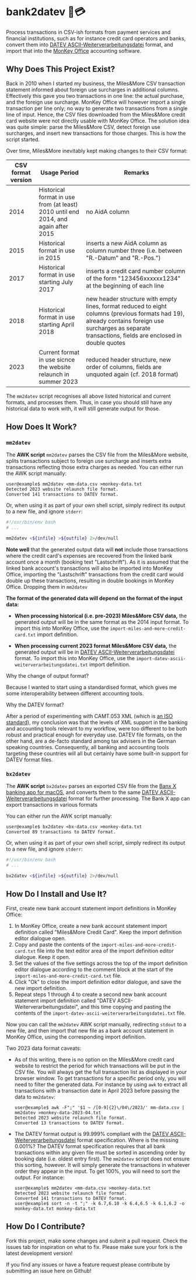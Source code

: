 # bank2datev 🏦💳 #

Process transactions in CSV-ish formats from payment services and
financial institutions, such as for instance credit card operators and
banks, convert them into [DATEV
ASCII-Weiterverarbeitungsdatei](https://apps.datev.de/help-center/documents/9226961)
format, and import that into the [MonKey
Office](http://www.monkey-office.de) accounting software.

## Why Does This Project Exist? ##

Back in 2010 when I started my business, the Miles&More CSV
transaction statement informed about foreign use surcharges in
additional columns. Effectively this gave you two transactions in one
line: the actual purchase, and the foreign use surcharge. MonKey
Office will however import a single transaction per line only; no way
to generate two transactions from a single line of input. Hence, the
CSV files downloaded from the Miles&More credit card website were not
directly usable with MonKey Office. The solution idea was quite
simple: parse the Miles&More CSV, detect foreign use surcharges, and
insert new transactions for those charges. This is how the script
started.

Over time, Miles&More inevitably kept making changes to their CSV
format:

| CSV format version | Usage Period                                                                       | Remarks                                                                                                                                                                                                  |
|--------------------|------------------------------------------------------------------------------------|----------------------------------------------------------------------------------------------------------------------------------------------------------------------------------------------------------|
| 2014               | Historical format in use from (at least) 2010 until end 2014, and again after 2015 | no AidA column                                                                                                                                                                                           |
| 2015               | Historical format in use in 2015                                                   | inserts a new AidA column as column number three (i.e. between "R.-Datum" and "R.-Pos.")                                                                                                                 |
| 2017               | Historical format in use starting July 2017                                        | inserts a credit card number column of the form "123456xxxxxx1234" at the beginning of each line                                                                                                         |
| 2018               | Historical format in use starting April 2018                                       | new header structure with empty lines, format reduced to eight columns (previous formats had 19), already contains foreign use surcharges as separate transactions, fields are enclosed in double quotes |
| 2023               | Current format in use sicnce the website relaunch in summer 2023                   | reduced header structure, new order of columns, fields are unquoted again (cf. 2018 format)                                                                                                              |

The `mm2datev` script recognises all above listed historical and
current formats, and processes them. Thus, in case you should still
have any historical data to work with, it will still generate output
for those.

## How Does It Work? ##

### `mm2datev` ###

The **AWK script** `mm2datev` parses the CSV file from the Miles&More
website, splits transactions subject to foreign use surcharge and
inserts extra transactions reflecting those extra charges as needed.
You can either run the AWK script manually:

```console
user@example$ mm2datev <mm-data.csv >monkey-data.txt
Detected 2023 website relaunch file format.
Converted 141 transactions to DATEV format.
```

Or, when using it as part of your own shell script, simply redirect
its output to a new file, and ignore `stderr`:

```bash
#!/usr/bin/env bash
# ...

mm2datev <${infile} >${outfile} 2>/dev/null
```

**Note well** that the generated output data will **not** include those
transactions where the credit card's expenses are recovered from the linked bank
account once a month (booking text "Lastschrift"). As it is assumed
that the linked bank account's transactions will also be imported into
MonKey Office, importing the "Lastschrift" transactions from the
credit card would double up these transactions, resulting in double
bookings in MonKey Office. Dropping them in `mm2datev` 

**The format of the generated data will depend on the format of the
input data:**

  * **When processing historical (i.e. pre-2023) Miles&More CSV
    data,** the generated output will be in the same format as the
    2014 input format. To import this into MonKey Office, use the
    `import-miles-and-more-credit-card.txt` import definition.

  * **When processing current 2023 format Miles&More CSV data,** the
    generated output will be in [DATEV
    ASCII-Weiterverarbeitungsdatei](https://apps.datev.de/help-center/documents/9226961)
    format. To import this into MonKey Office, use the
    `import-datev-ascii-weiterverarbeitungsdatei.txt` import
    definition.

Why the change of output format? 

Because I wanted to start using a standardised format, which gives me
some interoperability between different accounting tools. 

Why the DATEV format? 

After a period of experimenting with CAMT.053 XML (which is [an ISO
standard](https://www.iso20022.org/iso-20022-message-definitions)), my
conclusion was that the levels of XML support in the banking and
accounting tools relevant to my workflow, were too different to be
both robust and practical enough for everyday use. DATEV file formats,
on the other hand, are a de-facto standard among tax advisers in the
German speaking countries. Consequently, all banking and accounting
tools targeting these countries will all but certainly have some
built-in support for DATEV format files.

### `bx2datev` ###

The **AWK script** `bx2datev` parses an exported CSV file from the
[Banx X banking app for
macOS](https://www.application-systems.de/bankx/), and converts them
to the same [DATEV
ASCII-Weiterverarbeitungsdatei](https://apps.datev.de/help-center/documents/9226961)
format for further processing. The Bank X app can export transactions in various formats


You can either run the AWK script manually:

```console
user@example$ bx2datev <bx-data.csv >monkey-data.txt
Converted 89 transactions to DATEV format.
```

Or, when using it as part of your own shell script, simply redirect
its output to a new file, and ignore `stderr`:

```bash
#!/usr/bin/env bash
# ...

bx2datev <${infile} >${outfile} 2>/dev/null
```


## How Do I Install and Use It? ##

First, create new bank account statement import definitions in MonKey
Office:
1. In MonKey Office, create a new bank account statement import
   definition called "Miles&More Credit Card". Keep the import
   definition editor dialogue open.
2. Copy and paste the contents of the
   `import-miles-and-more-credit-card.txt` file into the text editor
   area of the import definition editor dialogue. Keep it open.
3. Set the values of the five settings across the top of the import
   definition editor dialogue according to the comment block at the
   start of the `import-miles-and-more-credit-card.txt` file.
4. Click "Ok" to close the import definition editor dialogue, and save
   the new import definition.
5. Repeat steps 1 through 4 to create a second new bank account
   statement import definition called "DATEV
   ASCII-Weiterverarbeitungsdatei", and this time copying and pasting
   the contents of the
   `import-datev-ascii-weiterverarbeitungsdatei.txt` file.

Now you can call the `mm2datev` AWK script manually, redirecting
`stdout` to a new file, and then import that new file as a bank account
statement in MonKey Office, using the corresponding import definition.

Two 2023 data format caveats:
  * As of this writing, there is no option on the Miles&More credit
    card website to restrict the period for which transactions will be
    put in the CSV file. You will always get the full transaction list
    as displayed in your browser window. To get transactions for a
    specific period only, you will need to filter the generated data.
    For instance by using `awk` to extract all transactions with a
    transaction date in April 2023 before passing the data to `mm2datev`:
    ```console
    user@example$ awk -F";" '$1 ~ /[0-9]{2}\/04\/2023/' mm-data.csv | mm2datev >monkey-data-2023-04.txt
    Detected 2023 website relaunch file format.
    Converted 13 transactions to DATEV format.
    ```
  * The DATEV format output is 99.999% compliant with the [DATEV
    ASCII-Weiterverarbeitungsdatei](https://apps.datev.de/help-center/documents/9226961)
    format specification. Where is the missing 0.001%? The DATEV
    format specification requires that all bank transactions within
    any given file must be sorted in ascending order by booking date
    (i.e. oldest entry first). The `mm2datev` script does not ensure
    this sorting, however. It will simply generate the transactions in
    whatever order they appear in the input. To get 100%, you will
    need to sort the output. For instance:
    ```console
    user@example$ mm2datev <mm-data.csv >monkey-data.txt
    Detected 2023 website relaunch file format.
    Converted 141 transactions to DATEV format.
    user@example$ sort -n -t ";" -k 6.7,6.10 -k 6.4,6.5 -k 6.1,6.2 -o monkey-data.txt monkey-data.txt
    ```

## How Do I Contribute? ##

Fork this project, make some changes and submit a pull request. Check
the issues tab for inspiration on what to fix. Please make sure your
fork is the latest development version!

If you find any issues or have a feature request please contribute by
submitting an issue here on Github!
